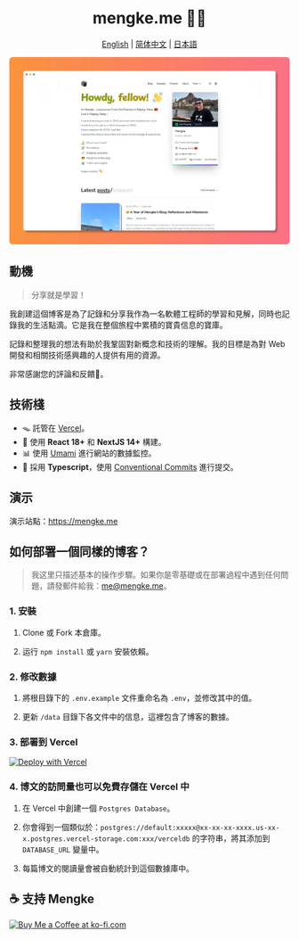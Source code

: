 <h1 align="center">mengke.me 🧑‍💻</h1>

<div align="center">

[English](./README.md) | [简体中文](./README_zh-CN.md) | [日本語](./README_ja.md)

</div>

<img style="border-radius: 6px" src="./public/static/images/home_page.webp">

## 動機

> 分享就是學習！

我創建這個博客是為了記錄和分享我作為一名軟體工程師的學習和見解，同時也記錄我的生活點滴。它是我在整個旅程中累積的寶貴信息的寶庫。

記錄和整理我的想法有助於我鞏固對新概念和技術的理解。我的目標是為對 Web 開發和相關技術感興趣的人提供有用的資源。

非常感謝您的評論和反饋🍻。

## 技術棧

- 🪤 託管在 [Vercel](https://vercel.com/)。
- 🧱 使用 **React 18+** 和 **NextJS 14+** 構建。
- 📊 使用 [Umami](https://umami.is/) 進行網站的數據監控。
- 🎉 採用 **Typescript**，使用 [Conventional Commits](https://www.conventionalcommits.org/) 進行提交。

## 演示

演示站點：<https://mengke.me>

## 如何部署一個同樣的博客？

> 我这里只描述基本的操作步驟。如果你是零基礎或在部署過程中遇到任何問題，請發郵件給我：me@mengke.me。

### 1. 安裝

1. Clone 或 Fork 本倉庫。

2. 运行 `npm install` 或 `yarn` 安裝依賴。

### 2. 修改數據

1. 將根目錄下的 `.env.example` 文件重命名為 `.env`，並修改其中的值。

2. 更新 `/data` 目錄下各文件中的信息，這裡包含了博客的數據。

### 3. 部署到 Vercel

[![Deploy with Vercel](https://vercel.com/button)](https://vercel.com/new/clone?repository-url=https%3A%2F%2Fgithub.com%2Fmk965%2Fmengke.me&env=GISCUS_REPO,GISCUS_REPOSITORY_ID,GISCUS_CATEGORY,GISCUS_CATEGORY_ID,DATABASE_URL&project-name=mengke-blog&repository-name=mengke-blog&demo-title=mengke.me&demo-description=Mengke's%20blog%20-%20Mengke's%20coding%20journey&demo-url=https%3A%2F%2Fmengke.me&demo-image=https%3A%2F%2Fgithub.com%2Fmk965%2Fmengke.me%2Fraw%2Fmain%2Fpublic%2Fstatic%2Fimages%2Fhome_page.jpg)

### 4. 博文的訪問量也可以免費存儲在 Vercel 中

1. 在 Vercel 中創建一個 `Postgres Database`。

2. 你會得到一個類似於：`postgres://default:xxxxx@xx-xx-xx-xxxx.us-xx-x.postgres.vercel-storage.com:xxx/verceldb` 的字符串，將其添加到 `DATABASE_URL` 變量中。

3. 每篇博文的閱讀量會被自動統計到這個數據庫中。

## ☕️ 支持 Mengke

<a href='https://ko-fi.com/P5P2ZV7NP' target='_blank'><img height='50' style='border:0px;height:50px;' src='https://storage.ko-fi.com/cdn/kofi2.png?v=3' border='0' alt='Buy Me a Coffee at ko-fi.com' /></a>
